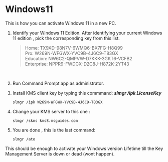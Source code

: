 # Windows11
This is how you can activate Windows 11 in a new PC.
  
1) Identify your Windows 11 Edition.
   After identifying your current Windows 11 edition , pick the corresponding key from this list.
   > Home: TX9XD-98N7V-6WMQ6-BX7FG-H8Q99  
   > Pro: W269N-WFGWX-YVC9B-4J6C9-T83GX  
   > Education: NW6C2-QMPVW-D7KKK-3GKT6-VCFB2  
   > Enterprise: NPPR9-FWDCX-D2C8J-H872K-2YT43  
    <br>
2) Run Command Prompt app as administrator.

   
3) Install KMS client key by typing this commmand: ***slmgr /ipk LicenseKey***
   ```
   slmgr /ipk W269N-WFGWX-YVC9B-4J6C9-T83GX
   ```
     
4) Change your KMS server to this one :
   ```
   slmgr /skms kms8.msguides.com
   ```
     
5) You are done , this is the last command:
   ```
   slmgr /ato
   ```
  
This should be enough to activate your Windows version Lifetime till the Key Management Server is down or dead (wont happen).
